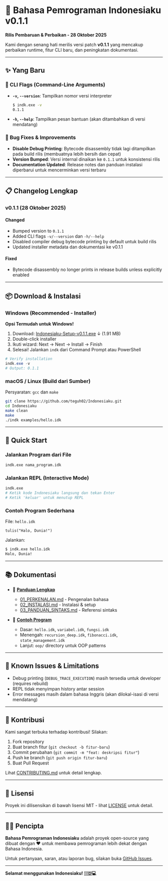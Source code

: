 # 🎉 Bahasa Pemrograman Indonesiaku v0.1.1

**Rilis Pembaruan & Perbaikan - 28 Oktober 2025**

Kami dengan senang hati merilis versi patch **v0.1.1** yang mencakup perbaikan runtime, fitur CLI baru, dan peningkatan dokumentasi.

---

## ✨ Yang Baru

### 🔧 CLI Flags (Command-Line Arguments)
- **`-v`, `--version`**: Tampilkan nomor versi interpreter  
  ```bash
  $ indk.exe -v
  0.1.1
  ```
- **`-h`, `--help`**: Tampilkan pesan bantuan (akan ditambahkan di versi mendatang)

### 🐛 Bug Fixes & Improvements
- **Disable Debug Printing**: Bytecode disassembly tidak lagi ditampilkan pada build rilis (membuatnya lebih bersih dan cepat)
- **Version Bumped**: Versi internal dinaikan ke `0.1.1` untuk konsistensi rilis
- **Documentation Updated**: Release notes dan panduan instalasi diperbarui untuk mencerminkan versi terbaru

---

## 📋 Changelog Lengkap

### v0.1.1 (28 Oktober 2025)

#### Changed
- Bumped version to `0.1.1`
- Added CLI flags `-v/--version` dan `-h/--help`
- Disabled compiler debug bytecode printing by default untuk build rilis
- Updated installer metadata dan dokumentasi ke v0.1.1

#### Fixed
- Bytecode disassembly no longer prints in release builds unless explicitly enabled

---

## 📦 Download & Instalasi

### Windows (Recommended - Installer)
**Opsi Termudah untuk Windows!**

1. Download: [Indonesiaku-Setup-v0.1.1.exe](#) ↓ (1.91 MB)
2. Double-click installer
3. Ikuti wizard: Next → Next → Install → Finish
4. Selesai! Jalankan `indk` dari Command Prompt atau PowerShell

```powershell
# Verify installation
indk.exe -v
# Output: 0.1.1
```

### macOS / Linux (Build dari Sumber)

Persyaratan: `gcc` dan `make`

```bash
git clone https://github.com/teguh02/Indonesiaku.git
cd Indonesiaku
make clean
make
./indk examples/hello.idk
```

---

## 🚀 Quick Start

### Jalankan Program dari File
```bash
indk.exe nama_program.idk
```

### Jalankan REPL (Interactive Mode)
```bash
indk.exe
# Ketik kode Indonesiaku langsung dan tekan Enter
# Ketik 'keluar' untuk menutup REPL
```

### Contoh Program Sederhana
File: `hello.idk`
```indonesiaku
tulis("Halo, Dunia!")
```

Jalankan:
```bash
$ indk.exe hello.idk
Halo, Dunia!
```

---

## 📚 Dokumentasi

- 📖 **[Panduan Lengkap](https://github.com/teguh02/Indonesiaku/tree/main/docs)**
  - [01_PERKENALAN.md](https://github.com/teguh02/Indonesiaku/blob/main/docs/01_PERKENALAN.md) - Pengenalan bahasa
  - [02_INSTALASI.md](https://github.com/teguh02/Indonesiaku/blob/main/docs/02_INSTALASI.md) - Instalasi & setup
  - [03_PANDUAN_SINTAKS.md](https://github.com/teguh02/Indonesiaku/blob/main/docs/03_PANDUAN_SINTAKS.md) - Referensi sintaks

- 📂 **[Contoh Program](https://github.com/teguh02/Indonesiaku/tree/main/examples)**
  - Dasar: `hello.idk`, `variabel.idk`, `fungsi.idk`
  - Menengah: `recursion_deep.idk`, `fibonacci.idk`, `state_management.idk`
  - Lanjut: `oop/` directory untuk OOP patterns

---

## 🐛 Known Issues & Limitations

- Debug printing (`DEBUG_TRACE_EXECUTION`) masih tersedia untuk developer (requires rebuild)
- REPL tidak menyimpan history antar session
- Error messages masih dalam bahasa Inggris (akan dilokal-isasi di versi mendatang)

---

## 🤝 Kontribusi

Kami sangat terbuka terhadap kontribusi! Silakan:

1. Fork repository
2. Buat branch fitur (`git checkout -b fitur-baru`)
3. Commit perubahan (`git commit -m "feat: deskripsi fitur"`)
4. Push ke branch (`git push origin fitur-baru`)
5. Buat Pull Request

Lihat [CONTRIBUTING.md](https://github.com/teguh02/Indonesiaku/blob/main/CONTRIBUTING.md) untuk detail lengkap.

---

## 📝 Lisensi

Proyek ini dilisensikan di bawah lisensi MIT - lihat [LICENSE](https://github.com/teguh02/Indonesiaku/blob/main/LICENSE) untuk detail.

---

## 👨‍💻 Pencipta

**Bahasa Pemrograman Indonesiaku** adalah proyek open-source yang dibuat dengan ❤️ untuk membawa pemrograman lebih dekat dengan Bahasa Indonesia.

Untuk pertanyaan, saran, atau laporan bug, silakan buka [GitHub Issues](https://github.com/teguh02/Indonesiaku/issues).

---

**Selamat menggunakan Indonesiaku! 🇮🇩💻**
